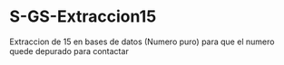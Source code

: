 # S-GS-Extraccion15
Extraccion de 15 en bases de datos (Numero puro) para que el numero quede depurado para contactar
